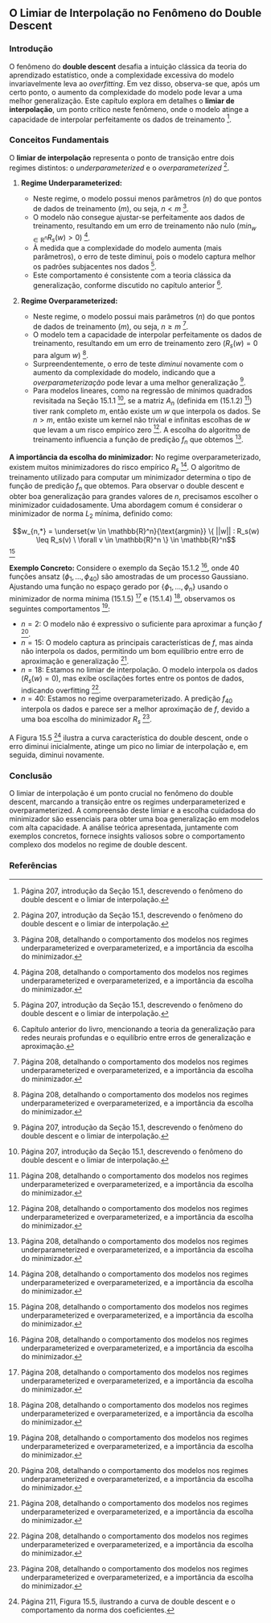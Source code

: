 ## O Limiar de Interpolação no Fenômeno do Double Descent

### Introdução
O fenômeno do **double descent** desafia a intuição clássica da teoria do aprendizado estatístico, onde a complexidade excessiva do modelo invariavelmente leva ao *overfitting*. Em vez disso, observa-se que, após um certo ponto, o aumento da complexidade do modelo pode levar a uma melhor generalização. Este capítulo explora em detalhes o **limiar de interpolação**, um ponto crítico neste fenômeno, onde o modelo atinge a capacidade de interpolar perfeitamente os dados de treinamento [^2].

### Conceitos Fundamentais

O **limiar de interpolação** representa o ponto de transição entre dois regimes distintos: o *underparameterized* e o *overparameterized* [^2].

1.  **Regime Underparameterized:**
    *   Neste regime, o modelo possui menos parâmetros ($n$) do que pontos de dados de treinamento ($m$), ou seja, $n < m$ [^3].
    *   O modelo não consegue ajustar-se perfeitamente aos dados de treinamento, resultando em um erro de treinamento não nulo ($min_{w \in \mathbb{R}^n} R_s(w) > 0$) [^3].
    *   À medida que a complexidade do modelo aumenta (mais parâmetros), o erro de teste diminui, pois o modelo captura melhor os padrões subjacentes nos dados [^2].
    *   Este comportamento é consistente com a teoria clássica da generalização, conforme discutido no capítulo anterior [^1].

2.  **Regime Overparameterized:**
    *   Neste regime, o modelo possui mais parâmetros ($n$) do que pontos de dados de treinamento ($m$), ou seja, $n \geq m$ [^3].
    *   O modelo tem a capacidade de interpolar perfeitamente os dados de treinamento, resultando em um erro de treinamento zero ($R_s(w) = 0$ para algum $w$) [^3].
    *   Surpreendentemente, o erro de teste *diminui* novamente com o aumento da complexidade do modelo, indicando que a *overparameterização* pode levar a uma melhor generalização [^2].
    *   Para modelos lineares, como na regressão de mínimos quadrados revisitada na Seção 15.1.1 [^2], se a matriz $A_n$ (definida em (15.1.2) [^3]) tiver rank completo $m$, então existe um $w$ que interpola os dados. Se $n > m$, então existe um kernel não trivial e infinitas escolhas de $w$ que levam a um risco empírico zero [^3]. A escolha do algoritmo de treinamento influencia a função de predição $f_n$ que obtemos [^3].

**A importância da escolha do minimizador:** No regime overparameterizado, existem muitos minimizadores do risco empírico $R_s$ [^3]. O algoritmo de treinamento utilizado para computar um minimizador determina o tipo de função de predição $f_n$ que obtemos. Para observar o double descent e obter boa generalização para grandes valores de $n$, precisamos escolher o minimizador cuidadosamente. Uma abordagem comum é considerar o minimizador de norma $L_2$ mínima, definido como:

$$w_{n,*} = \underset{w \in \mathbb{R}^n}{\text{argmin}} \{ ||w|| : R_s(w) \leq R_s(v) \ \forall v \in \mathbb{R}^n \} \in \mathbb{R}^n$$ [^3]

**Exemplo Concreto:** Considere o exemplo da Seção 15.1.2 [^3], onde 40 funções ansatz ($\phi_1, ..., \phi_{40}$) são amostradas de um processo Gaussiano. Ajustando uma função no espaço gerado por $\{\phi_1, ..., \phi_n\}$ usando o minimizador de norma mínima (15.1.5) [^3] e (15.1.4) [^3], observamos os seguintes comportamentos [^3]:

*   $n=2$: O modelo não é expressivo o suficiente para aproximar a função $f$ [^3].
*   $n=15$: O modelo captura as principais características de $f$, mas ainda não interpola os dados, permitindo um bom equilíbrio entre erro de aproximação e generalização [^3].
*   $n=18$: Estamos no limiar de interpolação. O modelo interpola os dados ($R_s(w) = 0$), mas exibe oscilações fortes entre os pontos de dados, indicando overfitting [^3].
*   $n=40$: Estamos no regime overparameterizado. A predição $f_{40}$ interpola os dados e parece ser a melhor aproximação de $f$, devido a uma boa escolha do minimizador $R_s$ [^3].

A Figura 15.5 [^6] ilustra a curva característica do double descent, onde o erro diminui inicialmente, atinge um pico no limiar de interpolação e, em seguida, diminui novamente.

### Conclusão
O limiar de interpolação é um ponto crucial no fenômeno do double descent, marcando a transição entre os regimes underparameterized e overparameterized. A compreensão deste limiar e a escolha cuidadosa do minimizador são essenciais para obter uma boa generalização em modelos com alta capacidade. A análise teórica apresentada, juntamente com exemplos concretos, fornece insights valiosos sobre o comportamento complexo dos modelos no regime de double descent.

### Referências
[^1]: Capítulo anterior do livro, mencionando a teoria da generalização para redes neurais profundas e o equilíbrio entre erros de generalização e aproximação.
[^2]: Página 207, introdução da Seção 15.1, descrevendo o fenômeno do double descent e o limiar de interpolação.
[^3]: Página 208, detalhando o comportamento dos modelos nos regimes underparameterized e overparameterized, e a importância da escolha do minimizador.
[^6]: Página 211, Figura 15.5, ilustrando a curva de double descent e o comportamento da norma dos coeficientes.

<!-- END -->